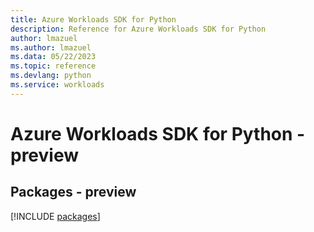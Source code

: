 ```yaml
---
title: Azure Workloads SDK for Python
description: Reference for Azure Workloads SDK for Python
author: lmazuel
ms.author: lmazuel
ms.data: 05/22/2023
ms.topic: reference
ms.devlang: python
ms.service: workloads
---
```

# Azure Workloads SDK for Python - preview
## Packages - preview
[!INCLUDE [packages](workloads-index.md)]